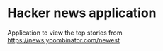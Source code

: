 # Hacker news application

Application to view the top stories from https://news.ycombinator.com/newest 
